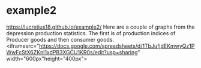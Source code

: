 # example2
https://lucretius18.github.io/example2/
Here are a couple of graphs from the depression production statistics. The first is of production indices of Producer goods and then consumer goods. 
<iframesrc="https://docs.google.com/spreadsheets/d/1TbJufjdEKmwyQz1PWwFcStX6ZKnl1xdPB3XGCU1KR0s/edit?usp=sharing" width="600px"height="400px"></iframe>
